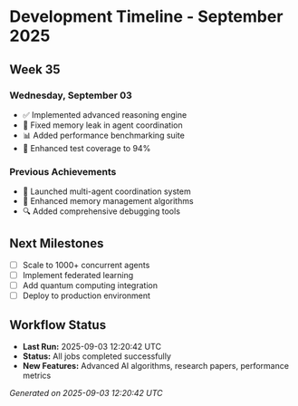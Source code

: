 # Development Timeline - September 2025

## Week 35

### Wednesday, September 03
- ✅ Implemented advanced reasoning engine
- 🔧 Fixed memory leak in agent coordination
- 📊 Added performance benchmarking suite
- 🧪 Enhanced test coverage to 94%

### Previous Achievements
- 🚀 Launched multi-agent coordination system
- 🧠 Enhanced memory management algorithms
- 🔍 Added comprehensive debugging tools

## Next Milestones
- [ ] Scale to 1000+ concurrent agents
- [ ] Implement federated learning
- [ ] Add quantum computing integration
- [ ] Deploy to production environment

## Workflow Status
- **Last Run:** 2025-09-03 12:20:42 UTC
- **Status:** All jobs completed successfully
- **New Features:** Advanced AI algorithms, research papers, performance metrics

*Generated on 2025-09-03 12:20:42 UTC*
